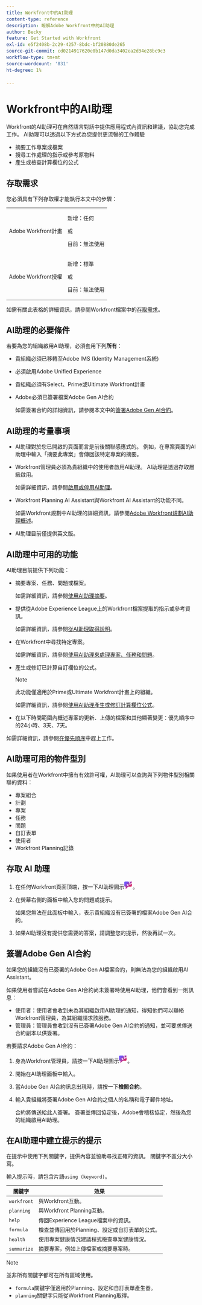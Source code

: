 ```yaml
---
title: Workfront中的AI助理
content-type: reference
description: 瞭解Adobe Workfront中的AI助理
author: Becky
feature: Get Started with Workfront
exl-id: e5f2408b-2c29-4257-8bdc-bf20880de265
source-git-commit: cd0214917620e0b147d0da3402ea2d34e28bc9c3
workflow-type: tm+mt
source-wordcount: '831'
ht-degree: 1%

---
```


# Workfront中的AI助理

Workfront的AI助理可在自然語言對話中提供應用程式內資訊和建議，協助您完成工作。 AI助理可以透過以下方式為您提供更流暢的工作體驗

* 摘要工作專案或檔案
* 搜尋工作處理的指示或參考原物料
* 產生或檢查計算欄位的公式

## 存取需求

您必須具有下列存取權才能執行本文中的步驟：

<table style="table-layout:auto"> 
 <col> 
 <col> 
 <tbody> 
  <tr> 
   <td role="rowheader">Adobe Workfront計畫</td> 
   <td><p>新增：任何</p>
       <p>或</p>
       <p>目前：無法使用</p></td>
  </tr> 
  <tr> 
   <td role="rowheader">Adobe Workfront授權</td> 
   <td><p>新增：標準</p>
       <p>或</p>
       <p>目前：無法使用</p></td>
  </tr> 
 </tbody> 
</table>

如需有關此表格的詳細資訊，請參閱Workfront檔案中的[存取需求](/help/quicksilver/administration-and-setup/add-users/access-levels-and-object-permissions/access-level-requirements-in-documentation.md)。

## AI助理的必要條件

若要為您的組織啟用AI助理，必須套用下列&#x200B;**所有**：

* 貴組織必須已移轉至Adobe IMS (Identity Management系統)
* 必須啟用Adobe Unified Experience
* 貴組織必須有Select、Prime或Ultimate Workfront計畫
* Adobe必須已簽署檔案Adobe Gen AI合約

  如需簽署合約的詳細資訊，請參閱本文中的[簽署Adobe Gen AI合約](/help/quicksilver/workfront-basics/ai-assistant/ai-assistant-overview.md#sign-the-adobe-gen-ai-agreement)。

## AI助理的考量事項

* AI助理對於您已開啟的頁面而言是前後關聯感應式的。 例如，在專案頁面的AI助理中輸入「摘要此專案」會傳回該特定專案的摘要。
* Workfront管理員必須為貴組織中的使用者啟用AI助理。 AI助理是透過存取層級啟用。

  如需詳細資訊，請參閱[啟用或停用AI助理](/help/quicksilver/workfront-basics/ai-assistant/enable-or-disable-assistant.md)。

* Workfront Planning AI Assistant與Workfront AI Assistant的功能不同。

  如需Workfront規劃中AI助理的詳細資訊，請參閱[Adobe Workfront規劃AI助理概述](/help/quicksilver/planning/general/planning-ai-assistant-overview.md)。

* AI助理目前僅提供英文版。


## AI助理中可用的功能

AI助理目前提供下列功能：

* 摘要專案、任務、問題或檔案。

  如需詳細資訊，請參閱[使用AI助理摘要](/help/quicksilver/workfront-basics/ai-assistant/summarize-this.md)。

* 提供從Adobe Experience League上的Workfront檔案提取的指示或參考資訊。

  如需詳細資訊，請參閱[從AI助理取得說明](/help/quicksilver/workfront-basics/ai-assistant/use-ai-to-retrieve-instructions.md)。

* 在Workfront中尋找特定專案。

  如需詳細資訊，請參閱[使用AI助理來處理專案、任務和問題](/help/quicksilver/workfront-basics/ai-assistant/work-with-pti-through-ai-assisant.md)。

* 產生或修訂已計算自訂欄位的公式。

  >[!NOTE]
  >
  >此功能僅適用於Prime或Ultimate Workfront計畫上的組織。

  如需詳細資訊，請參閱[使用AI助理產生或修訂計算欄位公式](/help/quicksilver/workfront-basics/ai-assistant/use-ai-assistant-to-check-formulas.md)。

* 在以下時間範圍內概述專案的更新、上傳的檔案和其他顯著變更：優先順序中的24小時、3天、7天。

如需詳細資訊，請參閱[在優先順序](/help/quicksilver/workfront-basics/priorities/catch-me-up.md)中趕上工作。


## AI助理可用的物件型別

如果使用者在Workfront中擁有有效許可權，AI助理可以查詢與下列物件型別相關聯的資料：

* 專案組合
* 計劃
* 專案
* 任務
* 問題
* 自訂表單
* 使用者
* Workfront Planning記錄


## 存取 AI 助理

1. 在任何Workfront頁面頂端，按一下AI助理圖示![AI助理圖示](/help/quicksilver/workfront-basics/ai-assistant/assets/ai-assistant-icon.png)。
1. 在熒幕右側的面板中輸入您的問題或提示。

   如果您無法在此面板中輸入，表示貴組織沒有已簽署的檔案Adobe Gen AI合約。

1. 如果AI助理沒有提供您需要的答案，請調整您的提示，然後再試一次。

## 簽署Adobe Gen AI合約

如果您的組織沒有已簽署的Adobe Gen AI檔案合約，則無法為您的組織啟用AI Assistant。

如果使用者嘗試在Adobe Gen AI合約尚未簽署時使用AI助理，他們會看到一則訊息：

* 使用者：使用者會收到未為其組織啟用AI助理的通知，得知他們可以聯絡Workfront管理員，為其組織請求該服務。
* 管理員：管理員會收到沒有已簽署Adobe Gen AI合約的通知，並可要求傳送合約副本以供簽署。

若要請求Adobe Gen AI合約：

1. 身為Workfront管理員，請按一下AI助理圖示![AI助理圖示](/help/quicksilver/workfront-basics/ai-assistant/assets/ai-assistant-icon.png)。
1. 開始在AI助理面板中輸入。
1. 當Adobe Gen AI合約訊息出現時，請按一下&#x200B;**檢閱合約**。
1. 輸入貴組織將簽署Adobe Gen AI合約之個人的名稱和電子郵件地址。

   合約將傳送給此人簽署。 簽署並傳回協定後，Adobe會稽核協定，然後為您的組織啟用AI助理。

## 在AI助理中建立提示的提示

在提示中使用下列關鍵字，提供內容並協助尋找正確的資訊。 關鍵字不區分大小寫。

輸入提示時，請包含片語`using (keyword)`。

| 關鍵字 | 效果 |
|---|---|
| `workfront` | 與Workfront互動。 |
| `planning` | 與Workfront Planning互動。 |
| `help` | 傳回Experience League檔案中的資訊。 |
| `formula` | 檢查並傳回用於Planning、設定或自訂表單的公式。 |
| `health` | 使用專案健康情況建議程式檢查專案健康情況。 |
| `summarize` | 摘要專案，例如上傳檔案或摘要專案時。 |

>[!NOTE]
>
> 並非所有關鍵字都可在所有區域使用。
>
>* `formula`關鍵字僅適用於Planning、設定和自訂表單產生器。
>* `planning`關鍵字只能從Workfront Planning取得。





